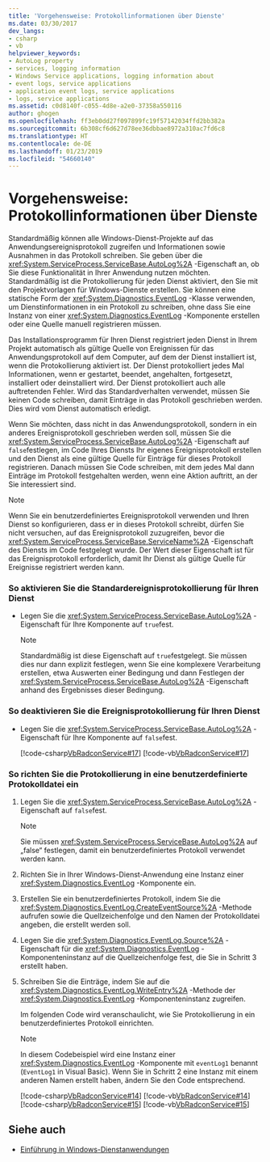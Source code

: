 ```yaml
---
title: 'Vorgehensweise: Protokollinformationen über Dienste'
ms.date: 03/30/2017
dev_langs:
- csharp
- vb
helpviewer_keywords:
- AutoLog property
- services, logging information
- Windows Service applications, logging information about
- event logs, service applications
- application event logs, service applications
- logs, service applications
ms.assetid: c0d8140f-c055-4d8e-a2e0-37358a550116
author: ghogen
ms.openlocfilehash: ff3eb0dd27f097899fc19f57142034ffd2bb382a
ms.sourcegitcommit: 6b308cf6d627d78ee36dbbae8972a310ac7fd6c8
ms.translationtype: HT
ms.contentlocale: de-DE
ms.lasthandoff: 01/23/2019
ms.locfileid: "54660140"
---
```

# <a name="how-to-log-information-about-services"></a>Vorgehensweise: Protokollinformationen über Dienste
Standardmäßig können alle Windows-Dienst-Projekte auf das Anwendungsereignisprotokoll zugreifen und Informationen sowie Ausnahmen in das Protokoll schreiben. Sie geben über die <xref:System.ServiceProcess.ServiceBase.AutoLog%2A> -Eigenschaft an, ob Sie diese Funktionalität in Ihrer Anwendung nutzen möchten. Standardmäßig ist die Protokollierung für jeden Dienst aktiviert, den Sie mit den Projektvorlagen für Windows-Dienste erstellen. Sie können eine statische Form der <xref:System.Diagnostics.EventLog> -Klasse verwenden, um Dienstinformationen in ein Protokoll zu schreiben, ohne dass Sie eine Instanz von einer <xref:System.Diagnostics.EventLog> -Komponente erstellen oder eine Quelle manuell registrieren müssen.  
  
 Das Installationsprogramm für Ihren Dienst registriert jeden Dienst in Ihrem Projekt automatisch als gültige Quelle von Ereignissen für das Anwendungsprotokoll auf dem Computer, auf dem der Dienst installiert ist, wenn die Protokollierung aktiviert ist. Der Dienst protokolliert jedes Mal Informationen, wenn er gestartet, beendet, angehalten, fortgesetzt, installiert oder deinstalliert wird. Der Dienst protokolliert auch alle auftretenden Fehler. Wird das Standardverhalten verwendet, müssen Sie keinen Code schreiben, damit Einträge in das Protokoll geschrieben werden. Dies wird vom Dienst automatisch erledigt.  
  
 Wenn Sie möchten, dass nicht in das Anwendungsprotokoll, sondern in ein anderes Ereignisprotokoll geschrieben werden soll, müssen Sie die <xref:System.ServiceProcess.ServiceBase.AutoLog%2A> -Eigenschaft auf `false`festlegen, im Code Ihres Diensts Ihr eigenes Ereignisprotokoll erstellen und den Dienst als eine gültige Quelle für Einträge für dieses Protokoll registrieren. Danach müssen Sie Code schreiben, mit dem jedes Mal dann Einträge im Protokoll festgehalten werden, wenn eine Aktion auftritt, an der Sie interessiert sind.  
  
> [!NOTE]
>  Wenn Sie ein benutzerdefiniertes Ereignisprotokoll verwenden und Ihren Dienst so konfigurieren, dass er in dieses Protokoll schreibt, dürfen Sie nicht versuchen, auf das Ereignisprotokoll zuzugreifen, bevor die <xref:System.ServiceProcess.ServiceBase.ServiceName%2A> -Eigenschaft des Diensts im Code festgelegt wurde. Der Wert dieser Eigenschaft ist für das Ereignisprotokoll erforderlich, damit Ihr Dienst als gültige Quelle für Ereignisse registriert werden kann.  
  
### <a name="to-enable-default-event-logging-for-your-service"></a>So aktivieren Sie die Standardereignisprotokollierung für Ihren Dienst  
  
-   Legen Sie die <xref:System.ServiceProcess.ServiceBase.AutoLog%2A> -Eigenschaft für Ihre Komponente auf `true`fest.  
  
    > [!NOTE]
    >  Standardmäßig ist diese Eigenschaft auf `true`festgelegt. Sie müssen dies nur dann explizit festlegen, wenn Sie eine komplexere Verarbeitung erstellen, etwa Auswerten einer Bedingung und dann Festlegen der <xref:System.ServiceProcess.ServiceBase.AutoLog%2A> -Eigenschaft anhand des Ergebnisses dieser Bedingung.  
  
### <a name="to-disable-event-logging-for-your-service"></a>So deaktivieren Sie die Ereignisprotokollierung für Ihren Dienst  
  
-   Legen Sie die <xref:System.ServiceProcess.ServiceBase.AutoLog%2A> -Eigenschaft für Ihre Komponente auf `false`fest.  
  
     [!code-csharp[VbRadconService#17](../../../samples/snippets/csharp/VS_Snippets_VBCSharp/VbRadconService/CS/MyNewService.cs#17)]
     [!code-vb[VbRadconService#17](../../../samples/snippets/visualbasic/VS_Snippets_VBCSharp/VbRadconService/VB/MyNewService.vb#17)]  
  
### <a name="to-set-up-logging-to-a-custom-log"></a>So richten Sie die Protokollierung in eine benutzerdefinierte Protokolldatei ein  
  
1.  Legen Sie die <xref:System.ServiceProcess.ServiceBase.AutoLog%2A> -Eigenschaft auf `false`fest.  
  
    > [!NOTE]
    >  Sie müssen <xref:System.ServiceProcess.ServiceBase.AutoLog%2A> auf „false“ festlegen, damit ein benutzerdefiniertes Protokoll verwendet werden kann.  
  
2.  Richten Sie in Ihrer Windows-Dienst-Anwendung eine Instanz einer <xref:System.Diagnostics.EventLog> -Komponente ein.  
  
3.  Erstellen Sie ein benutzerdefiniertes Protokoll, indem Sie die <xref:System.Diagnostics.EventLog.CreateEventSource%2A> -Methode aufrufen sowie die Quellzeichenfolge und den Namen der Protokolldatei angeben, die erstellt werden soll.  
  
4.  Legen Sie die <xref:System.Diagnostics.EventLog.Source%2A> -Eigenschaft für die <xref:System.Diagnostics.EventLog> -Komponenteninstanz auf die Quellzeichenfolge fest, die Sie in Schritt 3 erstellt haben.  
  
5.  Schreiben Sie die Einträge, indem Sie auf die <xref:System.Diagnostics.EventLog.WriteEntry%2A> -Methode der <xref:System.Diagnostics.EventLog> -Komponenteninstanz zugreifen.  
  
     Im folgenden Code wird veranschaulicht, wie Sie Protokollierung in ein benutzerdefiniertes Protokoll einrichten.  
  
    > [!NOTE]
    >  In diesem Codebeispiel wird eine Instanz einer <xref:System.Diagnostics.EventLog> -Komponente mit `eventLog1` benannt (`EventLog1` in Visual Basic). Wenn Sie in Schritt 2 eine Instanz mit einem anderen Namen erstellt haben, ändern Sie den Code entsprechend.  
  
     [!code-csharp[VbRadconService#14](../../../samples/snippets/csharp/VS_Snippets_VBCSharp/VbRadconService/CS/MyNewService.cs#14)]
     [!code-vb[VbRadconService#14](../../../samples/snippets/visualbasic/VS_Snippets_VBCSharp/VbRadconService/VB/MyNewService.vb#14)]  
    [!code-csharp[VbRadconService#15](../../../samples/snippets/csharp/VS_Snippets_VBCSharp/VbRadconService/CS/MyNewService.cs#15)]
    [!code-vb[VbRadconService#15](../../../samples/snippets/visualbasic/VS_Snippets_VBCSharp/VbRadconService/VB/MyNewService.vb#15)]  
  
## <a name="see-also"></a>Siehe auch
- [Einführung in Windows-Dienstanwendungen](../../../docs/framework/windows-services/introduction-to-windows-service-applications.md)
